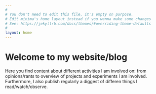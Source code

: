 ```yaml
---
#
# You don't need to edit this file, it's empty on purpose.
# Edit minima's home layout instead if you wanna make some changes
# See: https://jekyllrb.com/docs/themes/#overriding-theme-defaults
#
layout: home
---
```

# Welcome to my website/blog

Here you find content about different activities I am involved on: from opinions/rants to overview of projects and experiments I am involved. Furthermore, I also publish regularly a diggest of differen things I read/watch/observe.